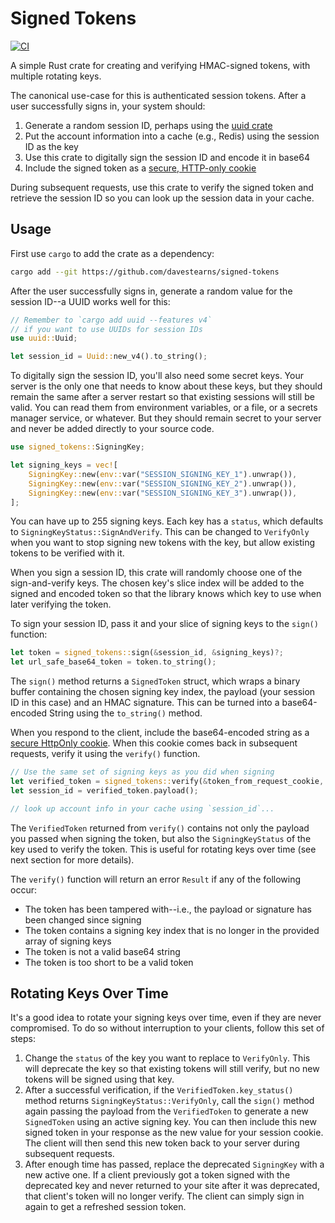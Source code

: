 # Signed Tokens

[![CI](https://github.com/davestearns/signed-tokens/actions/workflows/ci.yml/badge.svg)](https://github.com/davestearns/signed-tokens/actions/workflows/ci.yml)

A simple Rust crate for creating and verifying HMAC-signed tokens, with multiple rotating keys.

The canonical use-case for this is authenticated session tokens. After a user successfully signs in, your system should:
1. Generate a random session ID, perhaps using the [uuid crate](https://crates.io/crates/uuid)
1. Put the account information into a cache (e.g., Redis) using the session ID as the key
1. Use this crate to digitally sign the session ID and encode it in base64
1. Include the signed token as a [secure, HTTP-only cookie](https://developer.mozilla.org/en-US/docs/Web/HTTP/Cookies#block_access_to_your_cookies)

During subsequent requests, use this crate to verify the signed token and retrieve the session ID so you can look up the session data in your cache.

## Usage

First use `cargo` to add the crate as a dependency:

```bash
cargo add --git https://github.com/davestearns/signed-tokens
```

After the user successfully signs in, generate a random value for the session ID--a UUID works well for this:

```rust
// Remember to `cargo add uuid --features v4` 
// if you want to use UUIDs for session IDs
use uuid::Uuid;

let session_id = Uuid::new_v4().to_string();
```

To digitally sign the session ID, you'll also need some secret keys. Your server is the only one that needs to know about these keys, but they should remain the same after a server restart so that existing sessions will still be valid. You can read them from environment variables, or a file, or a secrets manager service, or whatever. But they should remain secret to your server and never be added directly to your source code.

```rust
use signed_tokens::SigningKey;

let signing_keys = vec![
    SigningKey::new(env::var("SESSION_SIGNING_KEY_1").unwrap()),
    SigningKey::new(env::var("SESSION_SIGNING_KEY_2").unwrap()),
    SigningKey::new(env::var("SESSION_SIGNING_KEY_3").unwrap()),
];
```

You can have up to 255 signing keys. Each key has a `status`, which defaults to `SigningKeyStatus::SignAndVerify`. This can be changed to `VerifyOnly` when you want to stop signing new tokens with the key, but allow existing tokens to be verified with it.

When you sign a session ID, this crate will randomly choose one of the sign-and-verify keys. The chosen key's slice index will be added to the signed and encoded token so that the library knows which key to use when later verifying the token.

To sign your session ID, pass it and your slice of signing keys to the `sign()` function:

```rust
let token = signed_tokens::sign(&session_id, &signing_keys)?;
let url_safe_base64_token = token.to_string();
```

The `sign()` method returns a `SignedToken` struct, which wraps a binary buffer containing the chosen signing key index, the payload (your session ID in this case) and an HMAC signature. This can be turned into a base64-encoded String using the `to_string()` method.

When you respond to the client, include the base64-encoded string as a [secure HttpOnly cookie](https://developer.mozilla.org/en-US/docs/Web/HTTP/Cookies#block_access_to_your_cookies). When this cookie comes back in subsequent requests, verify it using the `verify()` function.

```rust
// Use the same set of signing keys as you did when signing
let verified_token = signed_tokens::verify(&token_from_request_cookie, &signing_keys)?
let session_id = verified_token.payload();

// look up account info in your cache using `session_id`...
```

The `VerifiedToken` returned from `verify()` contains not only the payload you passed when signing the token, but also the `SigningKeyStatus` of the key used to verify the token. This is useful for rotating keys over time (see next section for more details).

The `verify()` function will return an error `Result` if any of the following occur:
- The token has been tampered with--i.e., the payload or signature has been changed since signing
- The token contains a signing key index that is no longer in the provided array of signing keys
- The token is not a valid base64 string
- The token is too short to be a valid token

## Rotating Keys Over Time

It's a good idea to rotate your signing keys over time, even if they are never compromised. To do so without interruption to your clients, follow this set of steps:

1. Change the `status` of the key you want to replace to `VerifyOnly`. This will deprecate the key so that existing tokens will still verify, but no new tokens will be signed using that key.
1. After a successful verification, if the `VerifiedToken.key_status()` method returns `SigningKeyStatus::VerifyOnly`, call the `sign()` method again passing the payload from the `VerifiedToken` to generate a new `SignedToken` using an active signing key. You can then include this new signed token in your response as the new value for your session cookie. The client will then send this new token back to your server during subsequent requests.
1. After enough time has passed, replace the deprecated `SigningKey` with a new active one. If a client previously got a token signed with the deprecated key and never returned to your site after it was deprecated, that client's token will no longer verify. The client can simply sign in again to get a refreshed session token.
